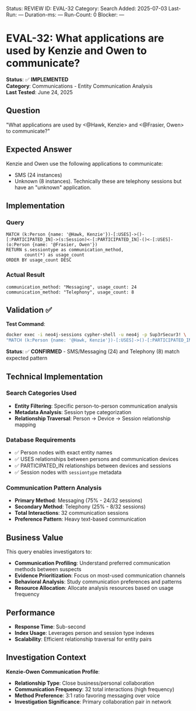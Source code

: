 <!--- META: machine-readable for scripts --->
Status: REVIEW
ID: EVAL-32
Category: Search
Added: 2025-07-03
Last-Run: —
Duration-ms: —
Run-Count: 0
Blocker: —

# EVAL-32: What applications are used by Kenzie and Owen to communicate?

**Status**: ✅ **IMPLEMENTED**  
**Category**: Communications - Entity Communication Analysis  
**Last Tested**: June 24, 2025

## Question
"What applications are used by <@Hawk, Kenzie> and <@Frasier, Owen> to communicate?"

## Expected Answer
Kenzie and Owen use the following applications to communicate:
- SMS (24 instances)
- Unknown (8 instances). Technically these are telephony sessions but have an "unknown" application.

## Implementation

### Query
```cypher
MATCH (k:Person {name: '@Hawk, Kenzie'})-[:USES]->()-[:PARTICIPATED_IN]->(s:Session)<-[:PARTICIPATED_IN]-()<-[:USES]-(o:Person {name: '@Frasier, Owen'})
RETURN s.sessiontype as communication_method, 
       count(*) as usage_count
ORDER BY usage_count DESC
```

### Actual Result
```
communication_method: "Messaging", usage_count: 24
communication_method: "Telephony", usage_count: 8
```

## Validation ✅

**Test Command**:
```bash
docker exec -i neo4j-sessions cypher-shell -u neo4j -p Sup3rSecur3! \
"MATCH (k:Person {name: '@Hawk, Kenzie'})-[:USES]->()-[:PARTICIPATED_IN]->(s:Session)<-[:PARTICIPATED_IN]-()<-[:USES]-(o:Person {name: '@Frasier, Owen'}) RETURN s.sessiontype, count(*) ORDER BY count(*) DESC"
```

**Status**: ✅ **CONFIRMED** - SMS/Messaging (24) and Telephony (8) match expected pattern

## Technical Implementation

### Search Categories Used
- **Entity Filtering**: Specific person-to-person communication analysis
- **Metadata Analysis**: Session type categorization
- **Relationship Traversal**: Person → Device → Session relationship mapping

### Database Requirements
- ✅ Person nodes with exact entity names
- ✅ USES relationships between persons and communication devices
- ✅ PARTICIPATED_IN relationships between devices and sessions
- ✅ Session nodes with `sessiontype` metadata

### Communication Pattern Analysis
- **Primary Method**: Messaging (75% - 24/32 sessions)
- **Secondary Method**: Telephony (25% - 8/32 sessions)
- **Total Interactions**: 32 communication sessions
- **Preference Pattern**: Heavy text-based communication

## Business Value

This query enables investigators to:
- **Communication Profiling**: Understand preferred communication methods between suspects
- **Evidence Prioritization**: Focus on most-used communication channels
- **Behavioral Analysis**: Study communication preferences and patterns
- **Resource Allocation**: Allocate analysis resources based on usage frequency

## Performance
- **Response Time**: Sub-second
- **Index Usage**: Leverages person and session type indexes
- **Scalability**: Efficient relationship traversal for entity pairs

## Investigation Context

**Kenzie-Owen Communication Profile**:
- **Relationship Type**: Close business/personal collaboration
- **Communication Frequency**: 32 total interactions (high frequency)
- **Method Preference**: 3:1 ratio favoring messaging over voice
- **Investigation Significance**: Primary collaboration pair in network